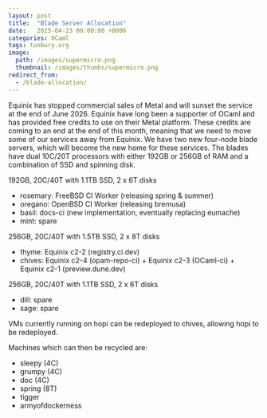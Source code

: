 ```yaml
---
layout: post
title:  "Blade Server Allocation"
date:   2025-04-23 00:00:00 +0000
categories: OCaml
tags: tunbury.org
image:
  path: /images/supermicro.png
  thumbnail: /images/thumbs/supermicro.png
redirect_from:
  - /blade-allocation/
---
```


Equinix has stopped commercial sales of Metal and will sunset the service at the end of June 2026. Equinix have long been a supporter of OCaml and has provided free credits to use on their Metal platform. These credits are coming to an end at the end of this month, meaning that we need to move some of our services away from Equinix. We have two new four-node blade servers, which will become the new home for these services. The blades have dual 10C/20T processors with either 192GB or 256GB of RAM and a combination of SSD and spinning disk.

192GB, 20C/40T with 1.1TB SSD, 2 x 6T disks
- rosemary: FreeBSD CI Worker (releasing spring & summer)
- oregano: OpenBSD CI Worker (releasing bremusa)
- basil: docs-ci (new implementation, eventually replacing eumache)
- mint: spare

256GB, 20C/40T with 1.5TB SSD, 2 x 8T disks
- thyme: Equinix c2-2 (registry.ci.dev)
- chives: Equinix c2-4 (opam-repo-ci) + Equinix c2-3 (OCaml-ci) + Equinix c2-1 (preview.dune.dev)

256GB, 20C/40T with 1.1TB SSD, 2 x 6T disks
- dill: spare
- sage: spare

VMs currently running on hopi can be redeployed to chives, allowing hopi to be redeployed.

Machines which can then be recycled are:
- sleepy (4C)
- grumpy (4C)
- doc (4C)
- spring (8T)
- tigger
- armyofdockerness
